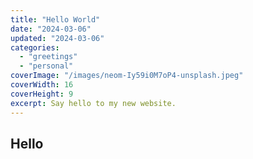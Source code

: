 ```yaml
---
title: "Hello World"
date: "2024-03-06"
updated: "2024-03-06"
categories:
  - "greetings"
  - "personal"
coverImage: "/images/neom-Iy59i0M7oP4-unsplash.jpeg"
coverWidth: 16
coverHeight: 9
excerpt: Say hello to my new website.
---
```


## Hello
